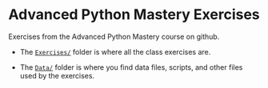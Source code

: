 # Advanced Python Mastery Exercises

Exercises from the Advanced Python Mastery course on github.

- The [`Exercises/`](index.md) folder is where all the class exercises are.

- The [`Data/`](../Data/) folder is where you find data files, scripts, and
other files used by the exercises.